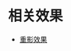 # 相关效果
* [重影效果](http://htmlpreview.github.io/?https://github.com/SweetyLv/canvas/blob/master/doubleCirle.html)

